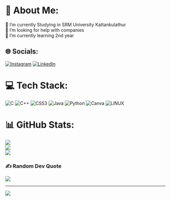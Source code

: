 # 💫 About Me:
🔭 I’m currently Studying in SRM University Kattankulathur <br>🤝 I’m looking for help with companies <br>🌱 I’m currently learning 2nd year<br>


## 🌐 Socials:
[![Instagram](https://img.shields.io/badge/Instagram-%23E4405F.svg?logo=Instagram&logoColor=white)](https://instagram.com/maneethreddy07) [![LinkedIn](https://img.shields.io/badge/LinkedIn-%230077B5.svg?logo=linkedin&logoColor=white)](https://linkedin.com/maneeth-reddy/) 

# 💻 Tech Stack:
![C](https://img.shields.io/badge/c-%2300599C.svg?style=flat&logo=c&logoColor=white) ![C++](https://img.shields.io/badge/c++-%2300599C.svg?style=flat&logo=c%2B%2B&logoColor=white) ![CSS3](https://img.shields.io/badge/css3-%231572B6.svg?style=flat&logo=css3&logoColor=white) ![Java](https://img.shields.io/badge/java-%23ED8B00.svg?style=flat&logo=java&logoColor=white) ![Python](https://img.shields.io/badge/python-3670A0?style=flat&logo=python&logoColor=ffdd54) ![Canva](https://img.shields.io/badge/Canva-%2300C4CC.svg?style=flat&logo=Canva&logoColor=white) ![LINUX](https://img.shields.io/badge/Linux-FCC624?style=flat&logo=linux&logoColor=black)
# 📊 GitHub Stats:
![](https://github-readme-stats.vercel.app/api?username=maneethreddy&theme=blue-green&hide_border=false&include_all_commits=false&count_private=false)<br/>
![](https://github-readme-streak-stats.herokuapp.com/?user=maneethreddy&theme=blue-green&hide_border=false)<br/>
![](https://github-readme-stats.vercel.app/api/top-langs/?username=maneethreddy&theme=blue-green&hide_border=false&include_all_commits=false&count_private=false&layout=compact)

### ✍️ Random Dev Quote
![](https://quotes-github-readme.vercel.app/api?type=horizontal&theme=merko)

---
[![](https://visitcount.itsvg.in/api?id=maneethreddy&icon=0&color=0)](https://visitcount.itsvg.in)

<!-- Proudly created with GPRM ( https://gprm.itsvg.in ) -->
